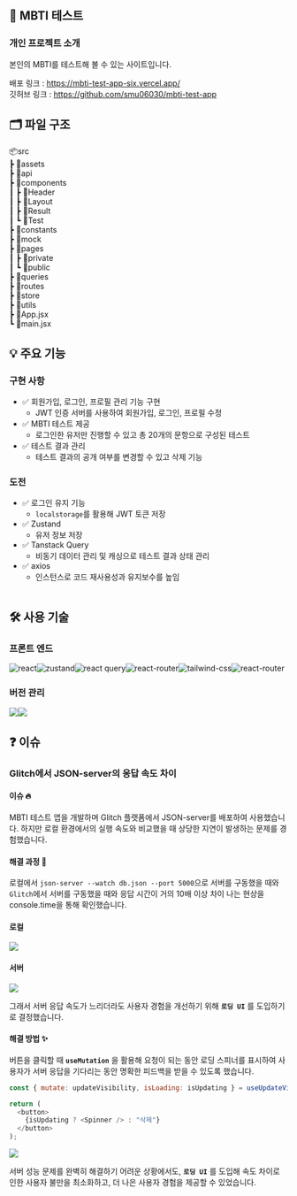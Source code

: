 ## 📔 MBTI 테스트

### 개인 프로젝트 소개

본인의 MBTI를 테스트해 볼 수 있는 사이트입니다.

배포 링크 : https://mbti-test-app-six.vercel.app/ <br />
깃허브 링크 : https://github.com/smu06030/mbti-test-app

## 🗂️ 파일 구조

📦src <br />
 ┣ 📂assets <br />
 ┣ 📂api <br />
 ┣ 📂components <br />
 ┃ ┣ 📂Header <br />
 ┃ ┣ 📂Layout <br />
 ┃ ┣ 📂Result <br />
 ┃ ┗ 📂Test <br />
 ┣ 📂constants <br />
 ┣ 📂mock <br />
 ┣ 📂pages <br />
 ┃ ┣ 📂private <br />
 ┃ ┗ 📂public <br />
 ┣ 📂queries <br />
 ┣ 📂routes <br />
 ┣ 📂store <br />
 ┣ 📂utils <br />
 ┣ 📜App.jsx <br />
 ┗ 📜main.jsx <br />

## 💡 주요 기능

### 구현 사항
- ✅ 회원가입, 로그인, 프로필 관리 기능 구현
  - JWT 인증 서버를 사용하여 회원가입, 로그인, 프로필 수정
- ✅ MBTI 테스트 제공
  - 로그인한 유저만 진행할 수 있고 총 20개의 문항으로 구성된 테스트
- ✅ 테스트 결과 관리
  - 테스트 결과의 공개 여부를 변경할 수 있고 삭제 기능

### 도전
- ✅ 로그인 유지 기능
  - `localstorage`를 활용해 JWT 토큰 저장
- ✅ Zustand
  - 유저 정보 저장
- ✅ Tanstack Query
  - 비동기 데이터 관리 및 캐싱으로 테스트 결과 상태 관리
- ✅ axios
  - 인스턴스로 코드 재사용성과 유지보수를 높임
<br /><br />

## 🛠️ 사용 기술

### 프론트 엔드
<img src="https://img.shields.io/badge/React-20232A?style=for-the-badge&logo=react&logoColor=61DAFB" alt="react" /><img src="https://img.shields.io/badge/zustand-%2320232a.svg?style=for-the-badge&logo=react&logoColor=%2361DAFB" alt="zustand"/><img src="https://img.shields.io/badge/React_Query-FF4154?style=for-the-badge&logo=React Query&logoColor=white" alt="react query"><img src="https://img.shields.io/badge/React_Router-CA4245?style=for-the-badge&logo=react-router&logoColor=white" alt="react-router" /><img src="https://img.shields.io/badge/Tailwind_CSS-38B2AC?style=for-the-badge&logo=tailwind-css&logoColor=white" alt="tailwind-css" /><img src="https://img.shields.io/badge/Axios-5A29E4?style=for-the-badge&logo=Axios&logoColor=white" alt="react-router" /><br />

### 버전 관리
<img src="https://img.shields.io/badge/GIT-E44C30?style=for-the-badge&logo=git&logoColor=white"/><img src="https://img.shields.io/badge/GitHub-100000?style=for-the-badge&logo=github&logoColor=white"/><br />

## ❓ 이슈

### Glitch에서 JSON-server의 응답 속도 차이
#### 이슈 🔥
MBTI 테스트 앱을 개발하며 Glitch 플랫폼에서 JSON-server를 배포하여 사용했습니다. 하지만 로컬 환경에서의 실행 속도와 비교했을 때 상당한 지연이 발생하는 문제를 경험했습니다.

#### 해결 과정 🔎
로컬에서 `json-server --watch db.json --port 5000`으로 서버를 구동했을 때와 <br />
`Glitch`에서 서버를 구동했을 때와 응답 시간이 거의 10배 이상 차이 나는 현상을 console.time을 통해 확인했습니다.

#### 로컬
<img src="https://blog.kakaocdn.net/dn/EhcDD/btsJxiXwoTl/uarpTkkVMR5NKPNmwLMej0/img.gif"/>

#### 서버
<img src="https://blog.kakaocdn.net/dn/EAXOK/btsJwZRtKPF/4Xm855qmmKuk2MAaUzKv41/img.gif"/><br />

그래서 서버 응답 속도가 느리더라도 사용자 경험을 개선하기 위해 **`로딩 UI`** 를 도입하기로 결정했습니다.

#### 해결 방법 ✨
버튼을 클릭할 때 **`useMutation`** 을 활용해 요청이 되는 동안 로딩 스피너를 표시하여 사용자가 서버 응답을 기다리는 동안 명확한 피드백을 받을 수 있도록 했습니다.

```js
const { mutate: updateVisibility, isLoading: isUpdating } = useUpdateVisibilityMutation();

return (
  <button>
    {isUpdating ? <Spinner /> : "삭제"}
  </button>
);
```
<img src="https://blog.kakaocdn.net/dn/clVrR8/btsJxjPyjvI/QMVIQPST0oDXX4Pd4q2nUK/img.gif"/><br />

서버 성능 문제를 완벽히 해결하기 어려운 상황에서도, **`로딩 UI`** 를 도입해 속도 차이로 인한 사용자 불만을 최소화하고, 더 나은 사용자 경험을 제공할 수 있었습니다.
